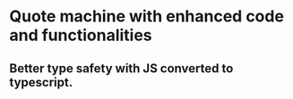 # Quote machine with enhanced code and functionalities  

## Better type safety with JS converted to typescript.